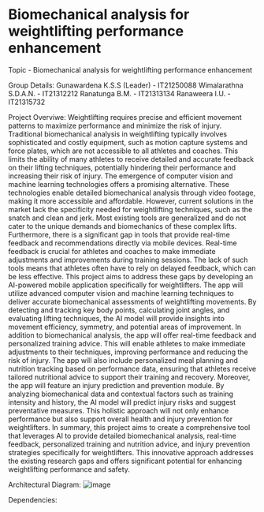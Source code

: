 #  Biomechanical analysis for weightlifting performance enhancement

Topic - Biomechanical analysis for weightlifting performance 
        enhancement

Group Details:
Gunawardena K.S.S (Leader) - IT21250088
Wimalarathna S.D.A.N.      - IT21312212 
Ranatunga B.M.             - IT21313134 
Ranaweera I.U.             - IT21315732

Project Overviwe:    Weightlifting requires precise and efficient movement patterns to maximize performance and minimize the risk of injury. Traditional biomechanical analysis in weightlifting typically involves 
                     sophisticated and costly equipment, such as motion capture systems and force plates, which are not accessible to all athletes and coaches. This limits the ability of many athletes to receive                       detailed and accurate feedback on their lifting techniques, potentially hindering their performance and increasing their risk of injury.
                     The emergence of computer vision and machine learning technologies offers a promising alternative. These technologies enable detailed biomechanical analysis through video footage, making it                        more accessible and affordable. However, current solutions in the market lack the specificity needed for weightlifting techniques, such as the snatch and clean and jerk. Most existing tools 
                     are generalized and do not cater to the unique demands and biomechanics of these complex lifts.
                     Furthermore, there is a significant gap in tools that provide real-time feedback and recommendations directly via mobile devices. Real-time feedback is crucial for athletes and coaches to                          make immediate adjustments and improvements during training sessions. The lack of such tools means that athletes often have to rely on delayed feedback, which can be less effective.
                     This project aims to address these gaps by developing an AI-powered mobile application specifically for weightlifters. The app will utilize advanced computer vision and machine learning                            techniques to deliver accurate biomechanical assessments of weightlifting movements. By detecting and tracking key body points, calculating joint angles, and evaluating lifting techniques,                         the AI model will provide insights into movement efficiency, symmetry, and potential areas of improvement.
                     In addition to biomechanical analysis, the app will offer real-time feedback and personalized training advice. This will enable athletes to make immediate adjustments to their techniques, 
                     improving performance and reducing the risk of injury. The app will also include personalized meal planning and nutrition tracking based on performance data, ensuring that athletes receive 
                     tailored nutritional advice to support their training and recovery.
                     Moreover, the app will feature an injury prediction and prevention module. By analyzing biomechanical data and contextual factors such as training intensity and history, the AI model will 
                     predict injury risks and suggest preventative measures. This holistic approach will not only enhance performance but also support overall health and injury prevention for weightlifters.
                     In summary, this project aims to create a comprehensive tool that leverages AI to provide detailed biomechanical analysis, real-time feedback, personalized training and nutrition advice, and 
                     injury prevention strategies specifically for weightlifters. This innovative approach addresses the existing research gaps and offers significant potential for enhancing weightlifting 
                     performance and safety.

Architectural Diagram: ![image](https://github.com/user-attachments/assets/251b463b-f036-4535-8a3a-098dfdbcd0c9)

Dependencies:





